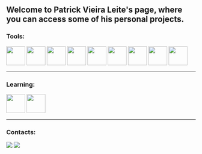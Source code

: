 ## Welcome to Patrick Vieira Leite's page, where you can access some of his personal projects.

### Tools:
<div style="display: inline-block">
 <img src="https://upload.wikimedia.org/wikipedia/commons/thumb/9/9a/Visual_Studio_Code_1.35_icon.svg/1024px-Visual_Studio_Code_1.35_icon.svg.png" width="50">
 <img src="https://upload.wikimedia.org/wikipedia/commons/thumb/a/ae/Github-desktop-logo-symbol.svg/1200px-Github-desktop-logo-symbol.svg.png" width="50">
 <img src="https://upload.wikimedia.org/wikipedia/commons/thumb/a/a7/React-icon.svg/1150px-React-icon.svg.png" width="50">
 <img src="https://upload.wikimedia.org/wikipedia/commons/d/d5/CSS3_logo_and_wordmark.svg" width="50">
 <img src="https://upload.wikimedia.org/wikipedia/commons/thumb/d/d9/Node.js_logo.svg/2560px-Node.js_logo.svg.png" width="50">
 <img src="https://upload.wikimedia.org/wikipedia/commons/thumb/c/c3/Python-logo-notext.svg/640px-Python-logo-notext.svg.png" width="50">
 <img src="https://upload.wikimedia.org/wikipedia/commons/thumb/1/1b/R_logo.svg/2560px-R_logo.svg.png" width="50">
 <img src="https://upload.wikimedia.org/wikipedia/commons/thumb/6/6a/Godot_icon.svg/1200px-Godot_icon.svg.png" width="50">
 <img src="https://assets.streamlinehq.com/image/private/w_300,h_300,ar_1/f_auto/v1/icons/logos/gamemaker-98kqzlyi1frrscfd07vfi.png/gamemaker-os7p0j98mgnwmrd3pzgoof.png?_a=DATAg1AAZAA0" width="50">
</div>

---

### Learning:
<div style="display: inline-block">
 <img src="https://cdn-icons-png.flaticon.com/512/226/226777.png" width="50">
 <img src="https://upload.wikimedia.org/wikipedia/commons/thumb/b/bd/Logo_C_sharp.svg/1820px-Logo_C_sharp.svg.png" width="50">
</div>

---
 
### Contacts:
<a href = "mailto:milks1108@gmail.com" target="_blank"><img src="https://img.shields.io/badge/Gmail-D14836?style=for-the-badge&logo=gmail&logoColor=white"></a>
<a href = "https://www.linkedin.com/in/patrick-vieira-leite-17189b313" target="_blank"><img src="https://img.shields.io/badge/LinkedIn-0077B5?style=for-the-badge&logo=linkedin&logoColor=white"></a>
